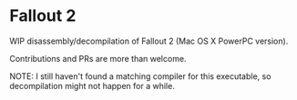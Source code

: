 # Fallout 2

WIP disassembly/decompilation of Fallout 2 (Mac OS X PowerPC version).

Contributions and PRs are more than welcome.

NOTE: I still haven't found a matching compiler for this executable, so decompilation might not happen for a while.
